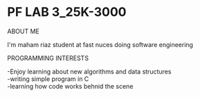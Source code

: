 # PF LAB 3_25K-3000

ABOUT ME

I'm maham riaz student at fast nuces doing  software engineering

PROGRAMMING INTERESTS

-Enjoy learning about new algorithms and data structures\
-writing simple program in C\
-learning how code works behnid the scene 

